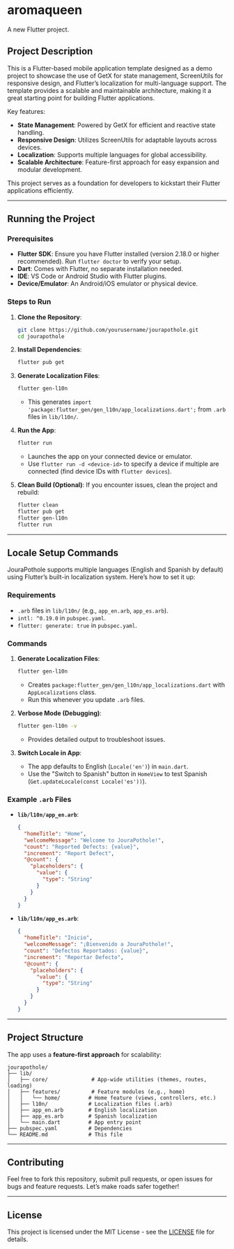 # aromaqueen

A new Flutter project.

## Project Description

This is a Flutter-based mobile application template designed as a demo project to showcase the use of GetX for state management, ScreenUtils for responsive design, and Flutter’s localization for multi-language support. The template provides a scalable and maintainable architecture, making it a great starting point for building Flutter applications.

Key features:
- **State Management**: Powered by GetX for efficient and reactive state handling.
- **Responsive Design**: Utilizes ScreenUtils for adaptable layouts across devices.
- **Localization**: Supports multiple languages for global accessibility.
- **Scalable Architecture**: Feature-first approach for easy expansion and modular development.

This project serves as a foundation for developers to kickstart their Flutter applications efficiently.

---

## Running the Project

### Prerequisites
- **Flutter SDK**: Ensure you have Flutter installed (version 2.18.0 or higher recommended). Run `flutter doctor` to verify your setup.
- **Dart**: Comes with Flutter, no separate installation needed.
- **IDE**: VS Code or Android Studio with Flutter plugins.
- **Device/Emulator**: An Android/iOS emulator or physical device.

### Steps to Run
1. **Clone the Repository**:
   ```bash
   git clone https://github.com/yourusername/jourapothole.git
   cd jourapothole
   ```

2. **Install Dependencies**:
   ```bash
   flutter pub get
   ```

3. **Generate Localization Files**:
   ```bash
   flutter gen-l10n
   ```
   - This generates `import 'package:flutter_gen/gen_l10n/app_localizations.dart';` from `.arb` files in `lib/l10n/`.

4. **Run the App**:
   ```bash
   flutter run
   ```
   - Launches the app on your connected device or emulator.
   - Use `flutter run -d <device-id>` to specify a device if multiple are connected (find device IDs with `flutter devices`).

5. **Clean Build (Optional)**:
   If you encounter issues, clean the project and rebuild:
   ```bash
   flutter clean
   flutter pub get
   flutter gen-l10n
   flutter run
   ```

---

## Locale Setup Commands

JouraPothole supports multiple languages (English and Spanish by default) using Flutter’s built-in localization system. Here’s how to set it up:

### Requirements
- `.arb` files in `lib/l10n/` (e.g., `app_en.arb`, `app_es.arb`).
- `intl: ^0.19.0` in `pubspec.yaml`.
- `flutter: generate: true` in `pubspec.yaml`.

### Commands
1. **Generate Localization Files**:
   ```bash
   flutter gen-l10n
   ```
   - Creates `package:flutter_gen/gen_l10n/app_localizations.dart` with `AppLocalizations` class.
   - Run this whenever you update `.arb` files.

2. **Verbose Mode (Debugging)**:
   ```bash
   flutter gen-l10n -v
   ```
   - Provides detailed output to troubleshoot issues.

3. **Switch Locale in App**:
   - The app defaults to English (`Locale('en')`) in `main.dart`.
   - Use the "Switch to Spanish" button in `HomeView` to test Spanish (`Get.updateLocale(const Locale('es'))`).

### Example `.arb` Files
- **`lib/l10n/app_en.arb`**:
  ```json
  {
    "homeTitle": "Home",
    "welcomeMessage": "Welcome to JouraPothole!",
    "count": "Reported Defects: {value}",
    "increment": "Report Defect",
    "@count": {
      "placeholders": {
        "value": {
          "type": "String"
        }
      }
    }
  }
  ```
- **`lib/l10n/app_es.arb`**:
  ```json
  {
    "homeTitle": "Inicio",
    "welcomeMessage": "¡Bienvenido a JouraPothole!",
    "count": "Defectos Reportados: {value}",
    "increment": "Reportar Defecto",
    "@count": {
      "placeholders": {
        "value": {
          "type": "String"
        }
      }
    }
  }
  ```

---

## Project Structure
The app uses a **feature-first approach** for scalability:
```
jourapothole/
├── lib/
│   ├── core/              # App-wide utilities (themes, routes, loading)
│   ├── features/          # Feature modules (e.g., home)
│   │   └── home/         # Home feature (views, controllers, etc.)
│   ├── l10n/             # Localization files (.arb)
│   ├── app_en.arb        # English localization
│   ├── app_es.arb        # Spanish localization
│   └── main.dart         # App entry point
├── pubspec.yaml          # Dependencies
└── README.md             # This file
```

---

## Contributing
Feel free to fork this repository, submit pull requests, or open issues for bugs and feature requests. Let’s make roads safer together!

---

## License
This project is licensed under the MIT License - see the [LICENSE](LICENSE) file for details.